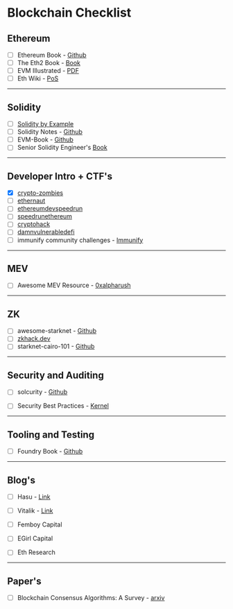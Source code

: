 # Blockchain Checklist 

## Ethereum

- [ ] Ethereum Book - [Github](https://github.com/Bl0xhead/ethereumbook)
- [ ] The Eth2 Book - [Book](https://eth2.incessant.ink/book/00__introduction/00__foreword.html#on-the-general-state-of-the-book)
- [ ] EVM Illustrated - [PDF](https://takenobu-hs.github.io/downloads/ethereum_evm_illustrated.pdf)
- [ ] Eth Wiki - [PoS](https://eth.wiki/concepts/proof-of-stake-faqs)
-----
## Solidity
- [ ] [Solidity by Example](https://solidity-by-example.org/first-app/)
- [ ] Solidity Notes - [Github](https://github.com/Bl0xhead/solidity-notes)
- [ ] EVM-Book - [Github](https://github.com/Bl0xhead/EVM-Book)
- [ ] Senior Solidity Engineer's [Book](https://solidity-book.netlify.app/)

------

## Developer Intro + CTF's
- [x] [crypto-zombies](https://ethernaut.openzeppelin.com/level/0x9CB391dbcD447E645D6Cb55dE6ca23164130D008)
- [ ] [ethernaut](https://ethernaut.openzeppelin.com/level/0x9CB391dbcD447E645D6Cb55dE6ca23164130D008)
- [ ] [ethereumdevspeedrun](https://medium.com/@austin_48503/%EF%B8%8Fethereum-dev-speed-run-bd72bcba6a4c) 
- [ ] [speedrunethereum](https://speedrunethereum.com/)
- [ ] [cryptohack](https://cryptohack.org/)
- [ ] [damnvulnerabledefi](https://www.damnvulnerabledefi.xyz/)
- [ ] immunify community challenges - [Immunify](https://github.com/immunefi-team/community-challenges)
----------

## MEV
- [ ] Awesome MEV Resource - [0xalpharush](https://github.com/0xalpharush/awesome-MEV-resources)

----

## ZK 
- [ ] awesome-starknet - [Github](https://github.com/gakonst/awesome-starknet)
- [ ] [zkhack.dev](https://www.zkhack.dev/)
- [ ] starknet-cairo-101 - [Github](https://github.com/l-henri/starknet-cairo-101)
------

## Security and Auditing
- [ ] solcurity - [Github](https://github.com/Rari-Capital/solcurity)
- [ ] Security Best Practices - [Kernel](https://kernel.community/en/resources/security)


-----

## Tooling and Testing
- [ ] Foundry Book - [Github](https://onbjerg.github.io/foundry-book/getting-started/installation.html)

---

## Blog's 
- [ ] Hasu - [Link](https://hasu.blog/select-writing-and-research#ac3fbc31de264e70a83695889e83d6e0)
- [ ] Vitalik - [Link](vitalik.ca)
- [ ] Femboy Capital
- [ ] EGirl Capital
- [ ] Eth Research


---- 
## Paper's
- [ ] Blockchain Consensus Algorithms: A Survey - [arxiv](https://arxiv.org/pdf/2001.07091.pdf)
